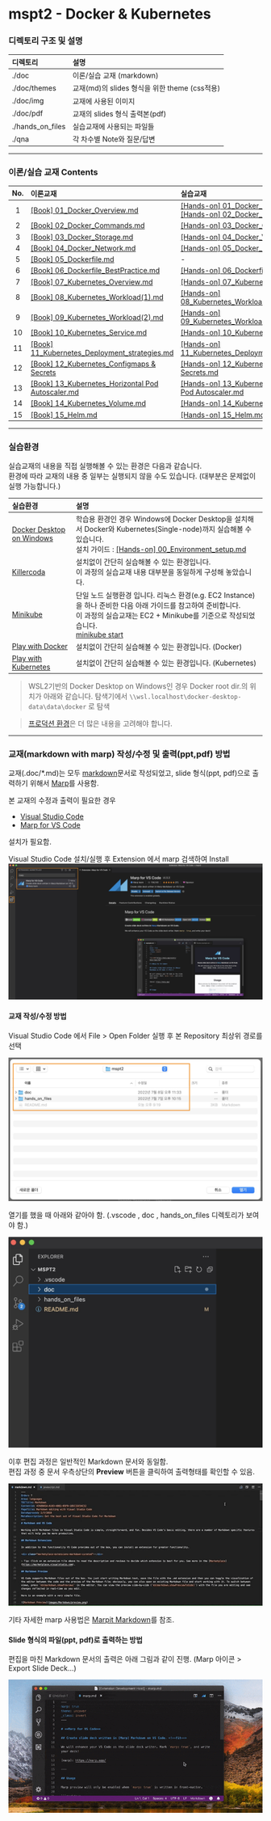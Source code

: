 # mspt2 - Docker & Kubernetes

### 디렉토리 구조 및 설명
| 디렉토리 | 설명 |
| :--- | :--- |
| ./doc | 이론/실습 교재 (markdown) |
| ./doc/themes | 교재(md)의 slides 형식을 위한 theme (css적용) |
| ./doc/img | 교재에 사용된 이미지 |
| ./doc/pdf | 교재의 slides 형식 출력본(pdf) |
| ./hands_on_files | 실습교재에 사용되는 파일들 |
| ./qna | 각 차수별 Note와 질문/답변 |


---

### 이론/실습 교재 Contents

| No. | 이론교재 | 실습교재 |
| :---: | :--- | :--- |
|  1 | [[Book] 01_Docker_Overview.md](./doc/%5BBook%5D%2001_Docker_Overview.md)                                             | [[Hands-on] 01_Docker_Intro.md](./doc/%5BHands-on%5D%2001_Docker_Intro.md)<br>[[Hands-on] 02_Docker_Layers.md](./doc/%5BHands-on%5D%2002_Docker_Layers.md) |
|  2 | [[Book] 02_Docker_Commands.md](./doc/%5BBook%5D%2002_Docker_Commands.md)                                             | [[Hands-on] 03_Docker_Commands.md](./doc/%5BHands-on%5D%2003_Docker_Commands.md)                                                                         |
|  3 | [[Book] 03_Docker_Storage.md](./doc/%5BBook%5D%2003_Docker_Storage.md)                                               | [[Hands-on] 04_Docker_Volumes.md](./doc/%5BHands-on%5D%2004_Docker_Volumes.md)                                                                           |
|  4 | [[Book] 04_Docker_Network.md](./doc/%5BBook%5D%2004_Docker_Network.md)                                               | [[Hands-on] 05_Docker_Network.md](./doc/%5BHands-on%5D%2005_Docker_Network.md)                                                                           |
|  5 | [[Book] 05_Dockerfile.md](./doc/%5BBook%5D%2005_Dockerfile.md)                                                       | -                                                                                                                                                      |
|  6 | [[Book] 06_Dockerfile_BestPractice.md](./doc/%5BBook%5D%2006_Dockerfile_BestPractice.md)                             | [[Hands-on] 06_Dockerfile.md](./doc/%5BHands-on%5D%2006_Dockerfile.md)                                                                                   |
|  7 | [[Book] 07_Kubernetes_Overview.md](./doc/%5BBook%5D%2007_Kubernetes_Overview.md)                                     | [[Hands-on] 07_Kubernetes_Overview.md](./doc/%5BHands-on%5D%2007_Kubernetes_Overview.md)                                                                 |
|  8 | [[Book] 08_Kubernetes_Workload(1).md](./doc/%5BBook%5D%2008_Kubernetes_Workload(1).md)                               | [[Hands-on] 08_Kubernetes_Workload(1).md](./doc/%5BHands-on%5D%2008_Kubernetes_Workload(1).md)                                                           |
|  9 | [[Book] 09_Kubernetes_Workload(2).md](./doc/%5BBook%5D%2009_Kubernetes_Workload(2).md)                               | [[Hands-on] 09_Kubernetes_Workload(2).md](./doc/%5BHands-on%5D%2009_Kubernetes_Workload(2).md)                                                           |
| 10 | [[Book] 10_Kubernetes_Service.md](./doc/%5BBook%5D%2010_Kubernetes_Service.md)                                       | [[Hands-on] 10_Kubernetes_Service.md](./doc/%5BHands-on%5D%2010_Kubernetes_Service.md)                                                                   |
| 11 | [[Book] 11_Kubernetes_Deployment_strategies.md](./doc/%5BBook%5D%2011_Kubernetes_Deployment_strategies.md)           | [[Hands-on] 11_Kubernetes_Deployment_strategies.md](./doc/%5BHands-on%5D%2011_Kubernetes_Deployment_strategies.md)                                       |
| 12 | [[Book] 12_Kubernetes_Configmaps & Secrets](./doc/%5BBook%5D%2012_Kubernetes_ConfigMaps%20&%20Secrets.md)              | [[Hands-on] 12_Kubernetes_ConfigMaps & Secrets.md](./doc/%5BHands-on%5D%2012_Kubernetes_ConfigMaps%20&%20Secrets.md)                                     |
| 13 | [[Book] 13_Kubernetes_Horizontal Pod Autoscaler.md](./doc/%5BBook%5D%2013_Kubernetes_Horizontal%20Pod%20Autoscaler.md) | [[Hands-on] 13_Kubernetes_Horizontal Pod Autoscaler.md](./doc/%5BHands-on%5D%2013_Kubernetes_Horizontal%20Pod%20Autoscaler.md)                           |
| 14 | [[Book] 14_Kubernetes_Volume.md](./doc/%5BBook%5D%2014_Kubernetes_Volume.md)                                         | [[Hands-on] 14_Kubernetes_Volume.md](./doc/%5BHands-on%5D%2014_Kubernetes_Volume.md)                                                                     |
| 15 | [[Book] 15_Helm.md](./doc/%5BBook%5D%2015_Helm.md)                                                                   | [[Hands-on] 15_Helm.md](./doc/%5BHands-on%5D%2015_Helm.md)                                                                                               |

---

### 실습환경
실습교재의 내용을 직접 실행해볼 수 있는 환경은 다음과 같습니다.  
환경에 따라 교재의 내용 중 일부는 실행되지 않을 수도 있습니다. (대부분은 문제없이 실행 가능합니다.)

| 실습환경 | 설명 |
| :--- | :--- |
| [Docker Desktop on Windows](https://docs.docker.com/desktop/install/windows-install/) | 학습용 환경인 경우 Windows에 Docker Desktop을 설치해서 Docker와 Kubernetes(Single-node)까지 실습해볼 수 있습니다.<br>설치 가이드 : [[Hands-on] 00_Environment_setup.md](./doc/%5BHands-on%5D%2000_Environment_setup.md) |
| [Killercoda](https://killercoda.com/brian) | 설치없이 간단히 실습해볼 수 있는 환경입니다.<br>이 과정의 실습교재 내용 대부분을 동일하게 구성해 놓았습니다. |
| [Minikube](https://minikube.sigs.k8s.io/) | 단일 노드 실행환경 입니다. 리눅스 환경(e.g. EC2 Instance)을 하나 준비한 다음 아래 가이드를 참고하여 준비합니다.<br>이 과정의 실습교재는 EC2 + Minikube를 기준으로 작성되었습니다.<br>[minikube start](https://minikube.sigs.k8s.io/docs/start/) |
| [Play with Docker](https://labs.play-with-docker.com/) | 설치없이 간단히 실습해볼 수 있는 환경입니다. (Docker) |
| [Play with Kubernetes](https://labs.play-with-k8s.com/) | 설치없이 간단히 실습해볼 수 있는 환경입니다. (Kubernetes) |  

> WSL2기반의 Docker Desktop on Windows인 경우 Docker root dir.의 위치가 아래와 같습니다.
> 탐색기에서 `\\wsl.localhost\docker-desktop-data\data\docker` 로 탐색  

> [프로덕션 환경](https://kubernetes.io/ko/docs/setup/production-environment/)은 더 많은 내용을 고려해야 합니다.  

---

### 교재(markdown with marp) 작성/수정 및 출력(ppt,pdf) 방법

교재(.doc/*.md)는 모두 [markdown](https://www.markdownguide.org/)문서로 작성되었고, slide 형식(ppt, pdf)으로 출력하기 위해서 [Marp](https://marp.app/)를 사용함.

본 교재의 수정과 출력이 필요한 경우

- [Visual Studio Code](https://code.visualstudio.com/)
- [Marp for VS Code](https://marketplace.visualstudio.com/items?itemName=marp-team.marp-vscode)

설치가 필요함.

Visual Studio Code 설치/실행 후 Extension 에서 marp 검색하여 Install
![](doc/img/marp.png)


#### 교재 작성/수정 방법

Visual Studio Code 에서 File > Open Folder 실행 후 본 Repository 최상위 경로를 선택

![](doc/img/VSCode1.png)

열기를 했을 때 아래와 같아야 함. (.vscode , doc , hands_on_files 디렉토리가 보여야 함.)

![](doc/img/VSCode2.png)


이후 편집 과정은 일반적인 Markdown 문서와 동일함.  
편집 과정 중 문서 우측상단의 **Preview** 버튼을 클릭하여 출력형태를 확인할 수 있음.

![](doc/img/VSCode4.gif)

기타 자세한 marp 사용법은 [Marpit Markdown](https://marpit.marp.app/markdown)를 참조.

#### Slide 형식의 파일(ppt, pdf)로 출력하는 방법

편집을 마친 Markdown 문서의 출력은 아래 그림과 같이 진행.  (Marp 아이콘 > Export Slide Deck...)

![](doc/img/marp_export.gif)
